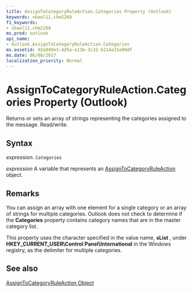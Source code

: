 ```yaml
---
title: AssignToCategoryRuleAction.Categories Property (Outlook)
keywords: vbaol11.chm2269
f1_keywords:
- vbaol11.chm2269
ms.prod: outlook
api_name:
- Outlook.AssignToCategoryRuleAction.Categories
ms.assetid: 92e849e3-4d5a-a11b-3c32-6214a15a90df
ms.date: 06/08/2017
localization_priority: Normal
---
```



# AssignToCategoryRuleAction.Categories Property (Outlook)

Returns or sets an array of strings representing the categories assigned to the message. Read/write.


## Syntax

_expression_. `Categories`

_expression_ A variable that represents an [AssignToCategoryRuleAction](./Outlook.AssignToCategoryRuleAction.md) object.


## Remarks

You can assign an array with one element for a single category or an array of strings for multiple categories. Outlook does not check to determine if the  **Categories** property contains category names that are in the master category list.

This property uses the character specified in the value name,  **sList** , under **HKEY_CURRENT_USER\Control Panel\International** in the Windows registry, as the delimiter for multiple categories.


## See also


[AssignToCategoryRuleAction Object](Outlook.AssignToCategoryRuleAction.md)


